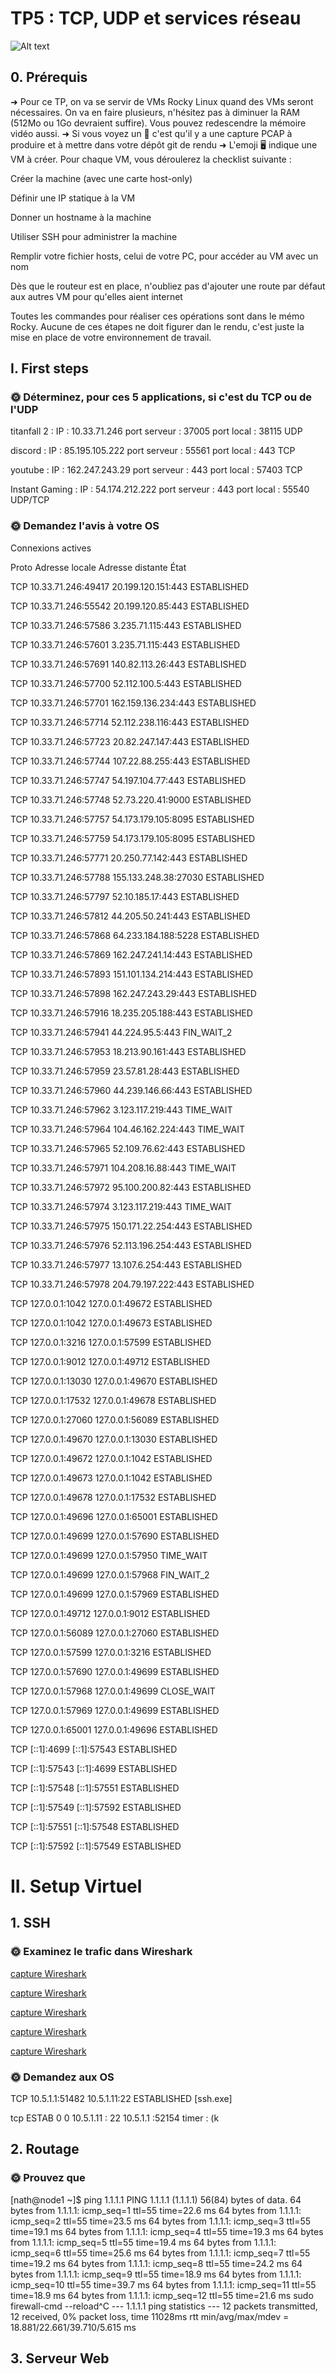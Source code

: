 # TP5 : TCP, UDP et services réseau
![Alt text](image.png)

## 0. Prérequis

➜ Pour ce TP, on va se servir de VMs Rocky Linux quand des VMs seront nécessaires. On va en faire plusieurs, n'hésitez pas à diminuer la RAM (512Mo ou 1Go devraient suffire). Vous pouvez redescendre la mémoire vidéo aussi.
➜ Si vous voyez un 🦈 c'est qu'il y a une capture PCAP à produire et à mettre dans votre dépôt git de rendu
➜ L'emoji 🖥️ indique une VM à créer. Pour chaque VM, vous déroulerez la checklist suivante :


 Créer la machine (avec une carte host-only)

 Définir une IP statique à la VM

 Donner un hostname à la machine

 Utiliser SSH pour administrer la machine

 Remplir votre fichier hosts, celui de votre PC, pour accéder au VM avec un nom

 Dès que le routeur est en place, n'oubliez pas d'ajouter une route par défaut aux autres VM pour qu'elles aient internet


Toutes les commandes pour réaliser ces opérations sont dans le mémo Rocky. Aucune de ces étapes ne doit figurer dan le rendu, c'est juste la mise en place de votre environnement de travail.
## I. First steps

### 🌞 Déterminez, pour ces 5 applications, si c'est du TCP ou de l'UDP

titanfall 2 : IP : 10.33.71.246 port serveur : 37005  port local : 38115  UDP

discord :  IP : 85.195.105.222 port serveur : 55561  port local : 443  TCP

youtube  : IP : 162.247.243.29 port serveur : 443 port local : 57403  TCP

Instant Gaming : IP : 54.174.212.222 port serveur : 443 port local : 55540 UDP/TCP

### 🌞 Demandez l'avis à votre OS
Connexions actives

Proto  Adresse locale         Adresse distante       État

TCP    10.33.71.246:49417     20.199.120.151:443     ESTABLISHED

TCP    10.33.71.246:55542     20.199.120.85:443      ESTABLISHED

TCP    10.33.71.246:57586     3.235.71.115:443       ESTABLISHED

TCP    10.33.71.246:57601     3.235.71.115:443       ESTABLISHED

TCP    10.33.71.246:57691     140.82.113.26:443      ESTABLISHED

TCP    10.33.71.246:57700     52.112.100.5:443       ESTABLISHED

TCP    10.33.71.246:57701     162.159.136.234:443    ESTABLISHED

TCP    10.33.71.246:57714     52.112.238.116:443     ESTABLISHED

TCP    10.33.71.246:57723     20.82.247.147:443      ESTABLISHED
  
TCP    10.33.71.246:57744     107.22.88.255:443      ESTABLISHED

TCP    10.33.71.246:57747     54.197.104.77:443      ESTABLISHED

TCP    10.33.71.246:57748     52.73.220.41:9000      ESTABLISHED

TCP    10.33.71.246:57757     54.173.179.105:8095    ESTABLISHED

TCP    10.33.71.246:57759     54.173.179.105:8095    ESTABLISHED

TCP    10.33.71.246:57771     20.250.77.142:443      ESTABLISHED

TCP    10.33.71.246:57788     155.133.248.38:27030   ESTABLISHED

TCP    10.33.71.246:57797     52.10.185.17:443       ESTABLISHED

TCP    10.33.71.246:57812     44.205.50.241:443      ESTABLISHED

TCP    10.33.71.246:57868     64.233.184.188:5228    ESTABLISHED

TCP    10.33.71.246:57869     162.247.241.14:443     ESTABLISHED

TCP    10.33.71.246:57893     151.101.134.214:443    ESTABLISHED

TCP    10.33.71.246:57898     162.247.243.29:443     ESTABLISHED

TCP    10.33.71.246:57916     18.235.205.188:443     ESTABLISHED

TCP    10.33.71.246:57941     44.224.95.5:443        FIN_WAIT_2

TCP    10.33.71.246:57953     18.213.90.161:443      ESTABLISHED

TCP    10.33.71.246:57959     23.57.81.28:443        ESTABLISHED

TCP    10.33.71.246:57960     44.239.146.66:443      ESTABLISHED

TCP    10.33.71.246:57962     3.123.117.219:443      TIME_WAIT

TCP    10.33.71.246:57964     104.46.162.224:443     TIME_WAIT

TCP    10.33.71.246:57965     52.109.76.62:443       ESTABLISHED

TCP    10.33.71.246:57971     104.208.16.88:443      TIME_WAIT

TCP    10.33.71.246:57972     95.100.200.82:443      ESTABLISHED

TCP    10.33.71.246:57974     3.123.117.219:443      TIME_WAIT

TCP    10.33.71.246:57975     150.171.22.254:443     ESTABLISHED

TCP    10.33.71.246:57976     52.113.196.254:443     ESTABLISHED

TCP    10.33.71.246:57977     13.107.6.254:443       ESTABLISHED

TCP    10.33.71.246:57978     204.79.197.222:443     ESTABLISHED

TCP    127.0.0.1:1042         127.0.0.1:49672        ESTABLISHED

TCP    127.0.0.1:1042         127.0.0.1:49673        ESTABLISHED

TCP    127.0.0.1:3216         127.0.0.1:57599        ESTABLISHED

TCP    127.0.0.1:9012         127.0.0.1:49712        ESTABLISHED

TCP    127.0.0.1:13030        127.0.0.1:49670        ESTABLISHED

TCP    127.0.0.1:17532        127.0.0.1:49678        ESTABLISHED

TCP    127.0.0.1:27060        127.0.0.1:56089        ESTABLISHED

TCP    127.0.0.1:49670        127.0.0.1:13030        ESTABLISHED

TCP    127.0.0.1:49672        127.0.0.1:1042         ESTABLISHED

TCP    127.0.0.1:49673        127.0.0.1:1042         ESTABLISHED

TCP    127.0.0.1:49678        127.0.0.1:17532        ESTABLISHED

TCP    127.0.0.1:49696        127.0.0.1:65001        ESTABLISHED

TCP    127.0.0.1:49699        127.0.0.1:57690        ESTABLISHED

TCP    127.0.0.1:49699        127.0.0.1:57950        TIME_WAIT

TCP    127.0.0.1:49699        127.0.0.1:57968        FIN_WAIT_2

TCP    127.0.0.1:49699        127.0.0.1:57969        ESTABLISHED

TCP    127.0.0.1:49712        127.0.0.1:9012         ESTABLISHED

TCP    127.0.0.1:56089        127.0.0.1:27060        ESTABLISHED

TCP    127.0.0.1:57599        127.0.0.1:3216         ESTABLISHED

TCP    127.0.0.1:57690        127.0.0.1:49699        ESTABLISHED

TCP    127.0.0.1:57968        127.0.0.1:49699        CLOSE_WAIT

TCP    127.0.0.1:57969        127.0.0.1:49699        ESTABLISHED

TCP    127.0.0.1:65001        127.0.0.1:49696        ESTABLISHED

TCP    [::1]:4699             [::1]:57543            ESTABLISHED

TCP    [::1]:57543            [::1]:4699             ESTABLISHED

TCP    [::1]:57548            [::1]:57551            ESTABLISHED

TCP    [::1]:57549            [::1]:57592            ESTABLISHED

TCP    [::1]:57551            [::1]:57548            ESTABLISHED

TCP    [::1]:57592            [::1]:57549            ESTABLISHED

# II. Setup Virtuel

## 1. SSH

### 🌞 Examinez le trafic dans Wireshark

[capture Wireshark](./TP-réseaux5.capture1.pcapng)

[capture Wireshark](./TP-réseaux5.capture2.pcapng)

[capture Wireshark](./TP-réseaux5.capture3.pcapng)

[capture Wireshark](./TP-réseaux5.capture4.pcapng)

[capture Wireshark](./TP-réseaux5.capture5.pcapng)

### 🌞 Demandez aux OS

TCP    10.5.1.1:51482         10.5.1.11:22           ESTABLISHED
[ssh.exe]

tcp ESTAB 0 0 10.5.1.11 : 22  10.5.1.1 :52154 timer : (k

## 2. Routage

### 🌞 Prouvez que

[nath@node1 ~]$ ping 1.1.1.1
PING 1.1.1.1 (1.1.1.1) 56(84) bytes of data.
64 bytes from 1.1.1.1: icmp_seq=1 ttl=55 time=22.6 ms
64 bytes from 1.1.1.1: icmp_seq=2 ttl=55 time=23.5 ms
64 bytes from 1.1.1.1: icmp_seq=3 ttl=55 time=19.1 ms
64 bytes from 1.1.1.1: icmp_seq=4 ttl=55 time=19.3 ms
64 bytes from 1.1.1.1: icmp_seq=5 ttl=55 time=19.4 ms
64 bytes from 1.1.1.1: icmp_seq=6 ttl=55 time=25.6 ms
64 bytes from 1.1.1.1: icmp_seq=7 ttl=55 time=19.2 ms
64 bytes from 1.1.1.1: icmp_seq=8 ttl=55 time=24.2 ms
64 bytes from 1.1.1.1: icmp_seq=9 ttl=55 time=18.9 ms
64 bytes from 1.1.1.1: icmp_seq=10 ttl=55 time=39.7 ms
64 bytes from 1.1.1.1: icmp_seq=11 ttl=55 time=18.9 ms
64 bytes from 1.1.1.1: icmp_seq=12 ttl=55 time=21.6 ms
sudo firewall-cmd --reload^C
--- 1.1.1.1 ping statistics ---
12 packets transmitted, 12 received, 0% packet loss, time 11028ms
rtt min/avg/max/mdev = 18.881/22.661/39.710/5.615 ms

## 3. Serveur Web